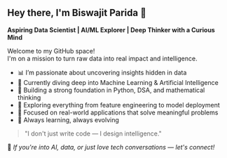 ## Hey there, I'm Biswajit Parida 👋

**Aspiring Data Scientist | AI/ML Explorer | Deep Thinker with a Curious Mind**

Welcome to my GitHub space!  
I'm on a mission to turn raw data into real impact and intelligence.

- 📊 I’m passionate about uncovering insights hidden in data  
- 🤖 Currently diving deep into Machine Learning & Artificial Intelligence  
- 🧠 Building a strong foundation in Python, DSA, and mathematical thinking  
- 🔬 Exploring everything from feature engineering to model deployment  
- 🚀 Focused on real-world applications that solve meaningful problems  
- 🌱 Always learning, always evolving

> "I don't just write code — I design intelligence."  

📌 *If you're into AI, data, or just love tech conversations — let's connect!*
